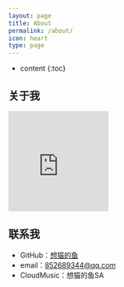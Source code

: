 ```yaml
---
layout: page
title: About
permalink: /about/
icon: heart
type: page
---
```


* content
{:toc}

## 关于我

<iframe src="https://wx3.sinaimg.cn/mw690/005tMzGmly1g4rjokso6fj305k05kweq.jpg" style="border: 0;height: 200px;width: 200px;overflow: hidden;" frameBorder="0" ></iframe>

## 联系我

* GitHub：[想猫的鱼](https://github.com/xmdySA)
* email：852689344@qq.com
* CloudMusic：想猫的鱼SA


